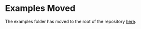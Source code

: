 # Examples Moved

The examples folder has moved to the root of the repository [here](../../Examples).
